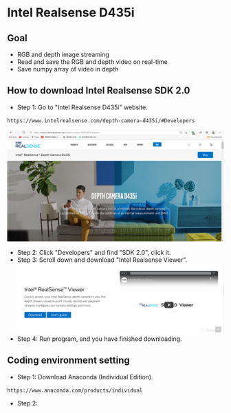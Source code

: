 # Intel Realsense D435i
## Goal
* RGB and depth image streaming
* Read and save the RGB and depth video on real-time
* Save numpy array of video in depth

##  How to download Intel Realsense SDK 2.0
* Step 1: Go to "Intel Realsense D435i" website.
```
https://www.intelrealsense.com/depth-camera-d435i/#Developers
```
![](https://github.com/SHENJIEKOH/intel-realsense/blob/main/IntelRealsense.PNG)
* Step 2: Click "Developers" and find "SDK 2.0", click it.
* Step 3: Scroll down and download "Intel Realsense Viewer".
![](https://github.com/SHENJIEKOH/intel-realsense/blob/main/Viewer.PNG)
* Step 4: Run program, and you have finished downloading.

## Coding environment setting
* Step 1: Download Anaconda (Individual Edition).
```
https://www.anaconda.com/products/individual
```
* Step 2: 
